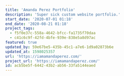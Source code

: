 ```yaml
---
title: 'Amanda Perez Portfolio'
description: 'Super sick custom website portfolio.'
start_date: '2020-07-01 01:18'
end_date: '2020-08-21 01:18'
project_tags:
  - f5f0e37c-558a-4642-bfcc-fa1735f70daa
  - c41c6c9f-42fd-4bfe-939e-838e5a8d97ac
featured: true
updated_by: 59e67be5-435b-45c1-a7e6-1d9a02873b6e
updated_at: 1598025357
url: 'https://iamamandaperez.com/'
project_url: 'https://iamamandaperez.com/'
id: acb5be5f-6442-43b2-ab56-33fa5144eaed
---
```

